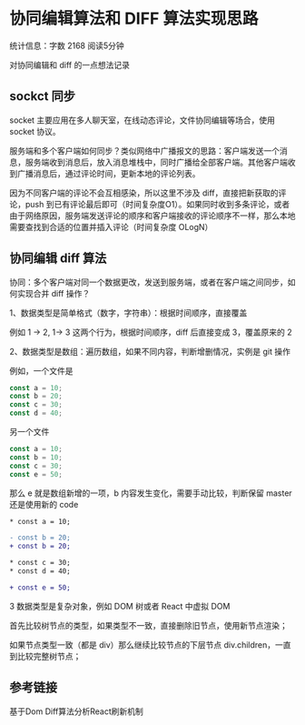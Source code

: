 # 协同编辑算法和 DIFF 算法实现思路

统计信息：字数 2168  阅读5分钟


对协同编辑和 diff 的一点想法记录

## sockct 同步

socket 主要应用在多人聊天室，在线动态评论，文件协同编辑等场合，使用 socket 协议。

服务端和多个客户端如何同步？类似网络中广播报文的思路：客户端发送一个消息，服务端收到消息后，放入消息堆栈中，同时广播给全部客户端。其他客户端收到广播消息后，通过评论时间，更新本地的评论列表。

因为不同客户端的评论不会互相感染，所以这里不涉及 diff，直接把新获取的评论，push 到已有评论最后即可（时间复杂度O1）。如果同时收到多条评论，或者由于网络原因，服务端发送评论的顺序和客户端接收的评论顺序不一样，那么本地需要查找到合适的位置并插入评论（时间复杂度 OLogN）

## 协同编辑 diff 算法

协同：多个客户端对同一个数据更改，发送到服务端，或者在客户端之间同步，如何实现合并 diff 操作？

1、数据类型是简单格式（数字，字符串）：根据时间顺序，直接覆盖

例如 1 -> 2, 1-> 3 这两个行为，根据时间顺序，diff 后直接变成 3，覆盖原来的 2

2、数据类型是数组：遍历数组，如果不同内容，判断增删情况，实例是 git 操作

例如，一个文件是

~~~js
const a = 10;
const b = 20;
const c = 30;
const d = 40;
~~~

另一个文件

~~~js
const a = 10;
const b = 10;
const c = 30;
const e = 50;
~~~

那么 e 就是数组新增的一项，b 内容发生变化，需要手动比较，判断保留 master 还是使用新的 code

~~~diff
* const a = 10;

- const b = 20;
+ const b = 20;

* const c = 30;
* const d = 40;

+ const e = 50;
~~~

3 数据类型是复杂对象，例如 DOM 树或者 React 中虚拟 DOM

首先比较树节点的类型，如果类型不一致，直接删除旧节点，使用新节点渲染；

如果节点类型一致（都是 div）那么继续比较节点的下层节点 div.children，一直到比较完整树节点；

## 参考链接

基于Dom Diff算法分析React刷新机制
